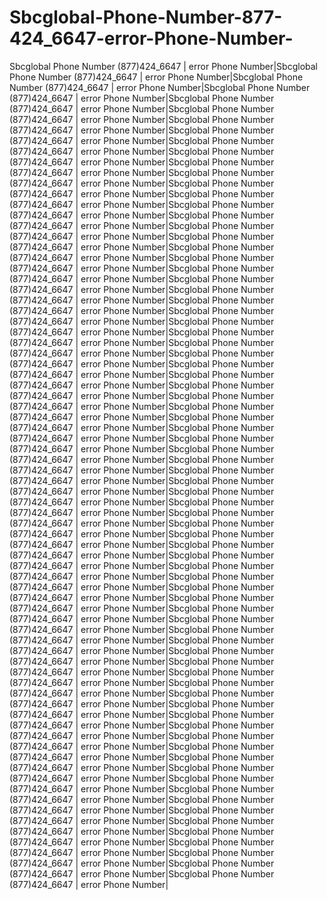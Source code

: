 # Sbcglobal-Phone-Number-877-424_6647-error-Phone-Number-
Sbcglobal Phone Number (877)424_6647 | error Phone Number|Sbcglobal Phone Number (877)424_6647 | error Phone Number|Sbcglobal Phone Number (877)424_6647 | error Phone Number|Sbcglobal Phone Number (877)424_6647 | error Phone Number|Sbcglobal Phone Number (877)424_6647 | error Phone Number|Sbcglobal Phone Number (877)424_6647 | error Phone Number|Sbcglobal Phone Number (877)424_6647 | error Phone Number|Sbcglobal Phone Number (877)424_6647 | error Phone Number|Sbcglobal Phone Number (877)424_6647 | error Phone Number|Sbcglobal Phone Number (877)424_6647 | error Phone Number|Sbcglobal Phone Number (877)424_6647 | error Phone Number|Sbcglobal Phone Number (877)424_6647 | error Phone Number|Sbcglobal Phone Number (877)424_6647 | error Phone Number|Sbcglobal Phone Number (877)424_6647 | error Phone Number|Sbcglobal Phone Number (877)424_6647 | error Phone Number|Sbcglobal Phone Number (877)424_6647 | error Phone Number|Sbcglobal Phone Number (877)424_6647 | error Phone Number|Sbcglobal Phone Number (877)424_6647 | error Phone Number|Sbcglobal Phone Number (877)424_6647 | error Phone Number|Sbcglobal Phone Number (877)424_6647 | error Phone Number|Sbcglobal Phone Number (877)424_6647 | error Phone Number|Sbcglobal Phone Number (877)424_6647 | error Phone Number|Sbcglobal Phone Number (877)424_6647 | error Phone Number|Sbcglobal Phone Number (877)424_6647 | error Phone Number|Sbcglobal Phone Number (877)424_6647 | error Phone Number|Sbcglobal Phone Number (877)424_6647 | error Phone Number|Sbcglobal Phone Number (877)424_6647 | error Phone Number|Sbcglobal Phone Number (877)424_6647 | error Phone Number|Sbcglobal Phone Number (877)424_6647 | error Phone Number|Sbcglobal Phone Number (877)424_6647 | error Phone Number|Sbcglobal Phone Number (877)424_6647 | error Phone Number|Sbcglobal Phone Number (877)424_6647 | error Phone Number|Sbcglobal Phone Number (877)424_6647 | error Phone Number|Sbcglobal Phone Number (877)424_6647 | error Phone Number|Sbcglobal Phone Number (877)424_6647 | error Phone Number|Sbcglobal Phone Number (877)424_6647 | error Phone Number|Sbcglobal Phone Number (877)424_6647 | error Phone Number|Sbcglobal Phone Number (877)424_6647 | error Phone Number|Sbcglobal Phone Number (877)424_6647 | error Phone Number|Sbcglobal Phone Number (877)424_6647 | error Phone Number|Sbcglobal Phone Number (877)424_6647 | error Phone Number|Sbcglobal Phone Number (877)424_6647 | error Phone Number|Sbcglobal Phone Number (877)424_6647 | error Phone Number|Sbcglobal Phone Number (877)424_6647 | error Phone Number|Sbcglobal Phone Number (877)424_6647 | error Phone Number|Sbcglobal Phone Number (877)424_6647 | error Phone Number|Sbcglobal Phone Number (877)424_6647 | error Phone Number|Sbcglobal Phone Number (877)424_6647 | error Phone Number|Sbcglobal Phone Number (877)424_6647 | error Phone Number|Sbcglobal Phone Number (877)424_6647 | error Phone Number|Sbcglobal Phone Number (877)424_6647 | error Phone Number|Sbcglobal Phone Number (877)424_6647 | error Phone Number|Sbcglobal Phone Number (877)424_6647 | error Phone Number|Sbcglobal Phone Number (877)424_6647 | error Phone Number|Sbcglobal Phone Number (877)424_6647 | error Phone Number|Sbcglobal Phone Number (877)424_6647 | error Phone Number|Sbcglobal Phone Number (877)424_6647 | error Phone Number|Sbcglobal Phone Number (877)424_6647 | error Phone Number|Sbcglobal Phone Number (877)424_6647 | error Phone Number|Sbcglobal Phone Number (877)424_6647 | error Phone Number|Sbcglobal Phone Number (877)424_6647 | error Phone Number|Sbcglobal Phone Number (877)424_6647 | error Phone Number|Sbcglobal Phone Number (877)424_6647 | error Phone Number|Sbcglobal Phone Number (877)424_6647 | error Phone Number|Sbcglobal Phone Number (877)424_6647 | error Phone Number|Sbcglobal Phone Number (877)424_6647 | error Phone Number|Sbcglobal Phone Number (877)424_6647 | error Phone Number|Sbcglobal Phone Number (877)424_6647 | error Phone Number|Sbcglobal Phone Number (877)424_6647 | error Phone Number|Sbcglobal Phone Number (877)424_6647 | error Phone Number|Sbcglobal Phone Number (877)424_6647 | error Phone Number|Sbcglobal Phone Number (877)424_6647 | error Phone Number|Sbcglobal Phone Number (877)424_6647 | error Phone Number|Sbcglobal Phone Number (877)424_6647 | error Phone Number|Sbcglobal Phone Number (877)424_6647 | error Phone Number|Sbcglobal Phone Number (877)424_6647 | error Phone Number|Sbcglobal Phone Number (877)424_6647 | error Phone Number|Sbcglobal Phone Number (877)424_6647 | error Phone Number|
